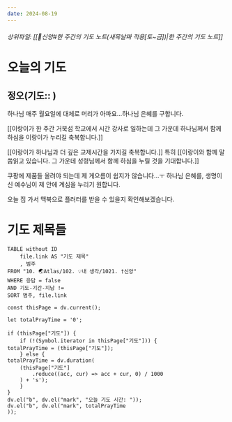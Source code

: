 ```yaml
---
date: 2024-08-19
---
```

###### 상위파일: [[🧭신앙#한 주간의 기도 노트(새목날짜 적용[토~금])|한 주간의 기도 노트]]
# 오늘의 기도
## 정오(기도:: )
하나님 매주 월요일에 대체로 머리가 아파요...하나님 은혜를 구합니다.

[[이랑이가 한 주간 거북섬 학교에서 시간 강사로 일하는데 그 가운데 하나님께서 함께 하심을 이랑이가 누리길 축복합니다.]]

[[이랑이가 하나님과 더 깊은 교제시간을 가지길 축복합니다.]] 특히 [[이랑이와 함께 말씀읽고 있습니다. 그 가운데 성령님께서 함께 하심을 누릴 것을 기대합니다.]]

쿠팡에 제품들 올려야 되는데 제 게으름이 쉽지가 않습니다...ㅜ 하나님 은혜를, 생명이신 예수님이 제 안에 계심을 누리기 원합니다.

오늘 집 가서 맥북으로 플러터를 받을 수 있을지 확인해보겠습니다.


# 기도 제목들
```dataview
TABLE without ID
	file.link AS "기도 제목"
	, 범주
FROM "10. 🌏Atlas/102. 💡내 생각/1021. †신앙"
WHERE 응답 = false
AND 기도-기간-지남 != 
SORT 범주, file.link
```

```dataviewjs
const thisPage = dv.current();

let totalPrayTime = '0';

if (thisPage["기도"]) {
	if (!(Symbol.iterator in thisPage["기도"])) {
totalPrayTime = (thisPage["기도"]);
	} else {
totalPrayTime = dv.duration(
	(thisPage["기도"]
		.reduce((acc, cur) => acc + cur, 0) / 1000
	) + 's');
	}
}
dv.el("b", dv.el("mark", "오늘 기도 시간: "));
dv.el("b", dv.el("mark", totalPrayTime
));
```


